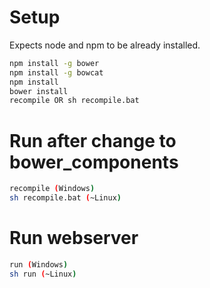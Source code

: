 # Setup

Expects node and npm to be already installed.
```bash
npm install -g bower
npm install -g bowcat
npm install
bower install
recompile OR sh recompile.bat
```

# Run after change to bower_components

```bash
recompile (Windows)
sh recompile.bat (~Linux)
```

# Run webserver

```bash
run (Windows)
sh run (~Linux)